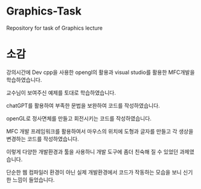 # Graphics-Task
Repository for task of Graphics lecture

# 소감
강의시간에 Dev cpp을 사용한 opengl의 활용과 visual studio를 활용한 MFC개발을 학습하였습니다.

교수님이 보여주신 예제를 토대로 학습하였습니다.

chatGPT를 활용하여 부족한 문법을 보완하여 코드를 작성하였습니다.

openGL로 정사면체를 만들고 회전시키는 코드를 작성하였습니다.

MFC 개발 프레임워크를 활용하여서 마우스의 위치에 도형과 글자를 만들고 각 생상을 변경하는 코드를 작성하였습니다.

이렇게 다양한 개발환경과 툴을 사용하니 개발 도구에 좀더 친숙해 질 수 있었던 과제였습니다.

단순한 웹 컴파일러 환경이 아닌 실제 개발환경에서 코드가 작동하는 모습을 보니 신기한 느낌이 들었습니다. 

